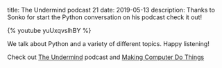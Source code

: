 title: The Undermind podcast 21 
date: 2019-05-13
description: Thanks to Sonko for start the Python conversation on his podcast check it out!

{% youtube yuUxqvslhBY %}

We talk about Python and a variety of different topics. Happy listening!

Check out [The Undermind](https://makingcomputerdothings.com/category/podcast/) podcast and [Making Computer Do Things](https://makingcomputerdothings.com) 
